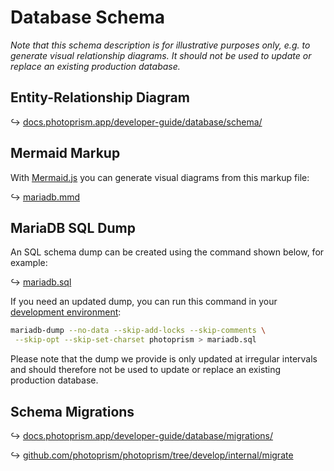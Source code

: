 # Database Schema

*Note that this schema description is for illustrative purposes only, e.g. to generate visual relationship diagrams. It should not be used to update or replace an existing production database.*

## Entity-Relationship Diagram

↪ [docs.photoprism.app/developer-guide/database/schema/](https://docs.photoprism.app/developer-guide/database/schema/)


## Mermaid Markup

With [Mermaid.js](https://mermaid-js.github.io/) you can generate visual diagrams from this markup file:

↪ [mariadb.mmd](mariadb.mmd)

## MariaDB SQL Dump

An SQL schema dump can be created using the command shown below, for example:

↪ [mariadb.sql](mariadb.sql)

If you need an updated dump, you can run this command in your [development environment](https://docs.photoprism.app/developer-guide/setup/):

```bash
mariadb-dump --no-data --skip-add-locks --skip-comments \
 --skip-opt --skip-set-charset photoprism > mariadb.sql
```

Please note that the dump we provide is only updated at irregular intervals and should therefore not be used to update or replace an existing production database.

## Schema Migrations

↪ [docs.photoprism.app/developer-guide/database/migrations/](https://docs.photoprism.app/developer-guide/database/migrations/)

↪ [github.com/photoprism/photoprism/tree/develop/internal/migrate](https://github.com/photoprism/photoprism/tree/develop/internal/migrate)